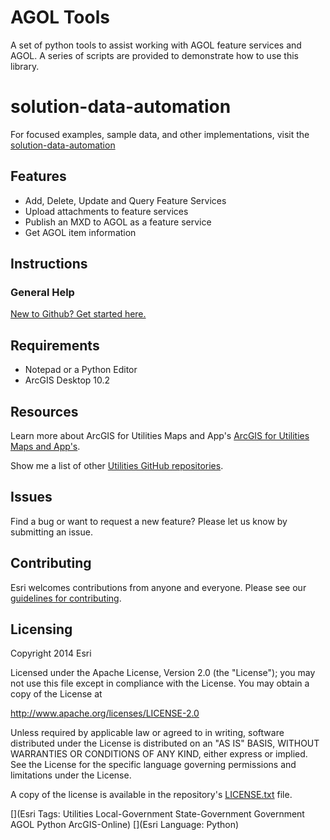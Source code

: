 # AGOL Tools

A set of python tools to assist working with AGOL feature services and AGOL.  A series of scripts are provided to demonstrate how to use this library.  

# solution-data-automation
For focused examples, sample data, and other implementations, visit the [solution-data-automation](http://github.com/MikeMillerGIS/solutions-data-automation/)
 

## Features

* Add, Delete, Update and Query Feature Services
* Upload attachments to feature services
* Publish an MXD to AGOL as a feature service
* Get AGOL item information

## Instructions

### General Help
[New to Github? Get started here.](http://htmlpreview.github.com/?https://github.com/Esri/esri.github.com/blob/master/help/esri-getting-to-know-github.html)

## Requirements

* Notepad or a Python Editor
* ArcGIS Desktop 10.2
 
## Resources

Learn more about ArcGIS for Utilities Maps and App's [ArcGIS for Utilities Maps and App's](http://solutions.arcgis.com/utilities).

Show me a list of other [Utilities GitHub repositories](http://esri.github.io/#Utilities).

## Issues

Find a bug or want to request a new feature?  Please let us know by submitting an issue.


## Contributing

Esri welcomes contributions from anyone and everyone.
Please see our [guidelines for contributing](https://github.com/esri/contributing).

## Licensing

Copyright 2014 Esri

Licensed under the Apache License, Version 2.0 (the "License");
you may not use this file except in compliance with the License.
You may obtain a copy of the License at

   http://www.apache.org/licenses/LICENSE-2.0

Unless required by applicable law or agreed to in writing, software
distributed under the License is distributed on an "AS IS" BASIS,
WITHOUT WARRANTIES OR CONDITIONS OF ANY KIND, either express or implied.
See the License for the specific language governing permissions and
limitations under the License.

A copy of the license is available in the repository's
[LICENSE.txt](License.txt) file.

[](Esri Tags: Utilities Local-Government State-Government Government AGOL Python ArcGIS-Online)
[](Esri Language: Python)
